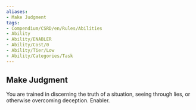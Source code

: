 ```yaml
---
aliases:
- Make Judgment
tags:
- Compendium/CSRD/en/Rules/Abilities
- Ability
- Ability/ENABLER
- Ability/Cost/0
- Ability/Tier/Low
- Ability/Categories/Task
---
```


  
## Make Judgment  
You are trained in discerning the truth of a situation, seeing through lies, or otherwise overcoming deception. Enabler.